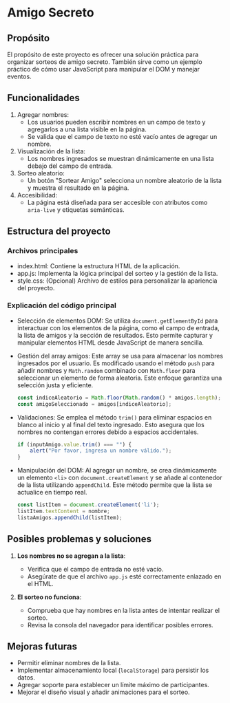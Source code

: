 # Amigo Secreto 
## Propósito 
El propósito de este proyecto es ofrecer una solución práctica para organizar sorteos de amigo secreto. También sirve como un ejemplo práctico de cómo usar JavaScript para manipular el DOM y manejar eventos.


## Funcionalidades 
1. Agregar nombres:
   - Los usuarios pueden escribir nombres en un campo de texto y agregarlos a una lista visible en la página.
   - Se valida que el campo de texto no esté vacío antes de agregar un nombre.
2. Visualización de la lista:
   - Los nombres ingresados se muestran dinámicamente en una lista debajo del campo de entrada.
3. Sorteo aleatorio:
   - Un botón "Sortear Amigo" selecciona un nombre aleatorio de la lista y muestra el resultado en la página.
4. Accesibilidad:
   - La página está diseñada para ser accesible con atributos como `aria-live` y etiquetas semánticas.

## Estructura del proyecto 


### Archivos principales
- index.html: Contiene la estructura HTML de la aplicación.
- app.js: Implementa la lógica principal del sorteo y la gestión de la lista.
- style.css: (Opcional) Archivo de estilos para personalizar la apariencia del proyecto.
  

### Explicación del código principal
- Selección de elementos DOM: 
   Se utiliza `document.getElementById` para interactuar con los elementos de la página, como el campo de entrada, la lista de amigos y la sección de resultados. Esto permite capturar y manipular elementos HTML desde JavaScript de manera sencilla.
- Gestión del array amigos: 
   Este array se usa para almacenar los nombres ingresados por el usuario. Es modificado usando el método `push` para añadir nombres y `Math.random` combinado con `Math.floor` para seleccionar un elemento de forma aleatoria. Este enfoque garantiza una selección justa y eficiente.
  
   ```javascript
   const indiceAleatorio = Math.floor(Math.random() * amigos.length);
   const amigoSeleccionado = amigos[indiceAleatorio];
   ```
- Validaciones: 
   Se emplea el método `trim()` para eliminar espacios en blanco al inicio y al final del texto ingresado. Esto asegura que los nombres no contengan errores debido a espacios accidentales.

   ```javascript
   if (inputAmigo.value.trim() === "") {
       alert("Por favor, ingresa un nombre válido.");
   }
   ```
- Manipulación del DOM: 
   Al agregar un nombre, se crea dinámicamente un elemento `<li>` con `document.createElement` y se añade al contenedor de la lista utilizando `appendChild`. Este método permite que la lista se actualice en tiempo real.

   ```javascript
   const listItem = document.createElement('li');
   listItem.textContent = nombre;
   listaAmigos.appendChild(listItem);
   ```


## Posibles problemas y soluciones 
1. **Los nombres no se agregan a la lista**:
   - Verifica que el campo de entrada no esté vacío.
   - Asegúrate de que el archivo `app.js` esté correctamente enlazado en el HTML.

2. **El sorteo no funciona**:
   - Comprueba que hay nombres en la lista antes de intentar realizar el sorteo.
   - Revisa la consola del navegador para identificar posibles errores.


## Mejoras futuras 
- Permitir eliminar nombres de la lista.
- Implementar almacenamiento local (`localStorage`) para persistir los datos.
- Agregar soporte para establecer un límite máximo de participantes.
- Mejorar el diseño visual y añadir animaciones para el sorteo.



